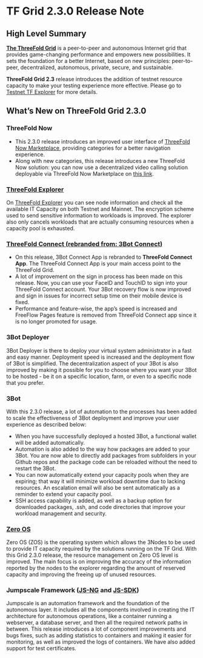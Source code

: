 # TF Grid 2.3.0 Release Note

## High Level Summary

[__The ThreeFold Grid__](https://wiki.threefold.io/#/grid_why) is a peer-to-peer and autonomous Internet grid that provides game-changing performance and empowers new possibilities. It sets the foundation for a better Internet, based on new principles: peer-to-peer, decentralized, autonomous, private, secure, and sustainable.

__ThreeFold Grid 2.3__ release introduces the addition of testnet resource capacity to make your testing experience more effective. Please go to [Testnet TF Explorer](https://explorer.threefold.io/testnet) for more details.

## What’s New on ThreeFold Grid 2.3.0

### ThreeFold Now

- This 2.3.0 release introduces an improved user interface of [ThreeFold Now Marketplace](https://marketplace.threefold.io/marketplace/#/), providing categories for a better navigation experience. 
- Along with new categories, this release introduces a new ThreeFold Now solution: you can now use a decentralized video calling solution deployable via ThreeFold Now Marketplace on [this link](https://marketplace.threefold.io/marketplace/#/solutions/meetings). 

### [ThreeFold Explorer](https://github.com/threefoldtech/tfexplorer/releases/tag/v0.4.1)

On [ThreeFold Explorer](explorer.threefold.io) you can see node information and check all the available IT Capacity on both Testnet and Mainnet. The encryption scheme used to send sensitive information to workloads is improved. The explorer also only cancels workloads that are actually consuming resources when a capacity pool is exhausted.

### [ThreeFold Connect (rebranded from: 3Bot Connect)](https://github.com/threefoldtech/3Bot_connect/releases/tag/v2.0.0)

- On this release, 3Bot Connect App is rebranded to __ThreeFold Connect App__. The ThreeFold Connect App is your main access point to the ThreeFold Grid.
- A lot of improvement on the sign in process has been made on this release. Now, you can use your FaceID and TouchID to sign into your ThreeFold Connect account. Your 3Bot recovery flow is now improved and sign in issues for incorrect setup time on their mobile device is fixed. 
- Performance and feature-wise, the app’s speed is increased and FreeFlow Pages feature is removed from ThreeFold Connect app since it is no longer promoted for usage.

### 3Bot Deployer

3Bot Deployer is there to deploy your virtual system administrator in a fast and easy manner. Deployment speed is increased and the deployment flow of 3Bot is simplified. The decentralization aspect of your 3Bot is also improved by making it possible for you to choose where you want your 3Bot to be hosted - be it on a specific location, farm, or even to a specific node that you prefer.

### 3Bot

With this 2.3.0 release, a lot of automation to the processes has been added to scale the effectiveness of 3Bot deployment and improve your user experience as described below:

- When you have successfully deployed a hosted 3Bot, a functional wallet will be added automatically. 
- Automation is also added to the way how packages are added to your 3Bot. You are now able to directly add packages from subfolders in your Github repos and the package code can be reloaded without the need to restart the 3Bot. 
- You can now automatically extend your capacity pools when they are expiring; that way it will minimize workload downtime due to lacking resources. An escalation email will also be sent automatically as a reminder to extend your capacity pool.
- SSH access capability is added, as well as a backup option for downloaded packages, .ssh, and code directories that improve your workload management and security.

### [Zero OS](https://github.com/threefoldtech/zos/releases/tag/v0.4.6)

Zero OS (ZOS) is the operating system which allows the 3Nodes to be used to provide IT capacity required by the solutions running on the TF Grid. With this Grid 2.3.0 release, the resource management on Zero OS level is improved. The main focus is on improving the accuracy of the information reported by the nodes to the explorer regarding the amount of reserved capacity and improving the freeing up of unused resources.

### Jumpscale Framework ([JS-NG](https://github.com/threefoldtech/js-ng/releases/tag/v11.0-b7) and [JS-SDK](https://github.com/threefoldtech/js-sdk/releases/tag/11.0-b11))

Jumpscale is an automation framework and the foundation of the autonomous layer. It includes all the components involved in creating the IT architecture for autonomous operations, like a container running a webserver, a database server, and then all the required network paths in between. This release introduces a lot of component improvements and bugs fixes, such as adding statistics to containers and making it easier for monitoring, as well as improved the logs of containers. We have also added support for test certificates.